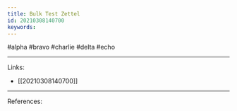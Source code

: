 ```yaml
---
title: Bulk Test Zettel
id: 20210308140700
keywords:
---
```

#alpha #bravo #charlie #delta #echo

---
Links:

- [[20210308140700]]

---
References:
